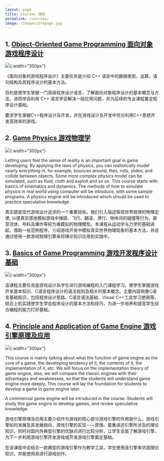 ```yaml
---
layout: page
title: Courses 课程
permalink: /courses/
image: /Images/prepage.jpg
---
```

## 1.	[Object-Oriented Game Programming 面向对象游戏程序设计](https://github.com/hanhonglei/Course_OOPGames)
![]({{site.url}}/Images/OOP.jpg){:width="300px"}

《面向对象的游戏程序设计》主要任务是介绍 C++ 语言中的数据类型，运算，语句结构及其程序设计的基本方法。

目的是使学生掌握一门高级程序设计语言，了解面向对象程序设计的基本概念与方法，进而学会利用 C++ 语言学会解决一般应用问题，并为后续的专业课程奠定程序设计基础。

要求学生掌握C++程序设计及开发，并在游戏设计及开发中充分利用C++思想开发高效率的游戏。

## 2.	[Game Physics 游戏物理学](https://github.com/hanhonglei/Course_GamePhysics) 
![]({{site.url}}/Images/nvidia_logo2.jpg){:width="300px"}

Letting users feel the sense of reality is an important goal in game developing. By applying the laws of physics, you can realistically model nearly everything in, for example, bounces around, flies, rolls, slides, and collide between objects. Some more complex physics model can be simulated, such as fluid, cloth and exploit and so on. This course starts with basics of kinematics and dynamics. The methods of how to simulate physics in real world using computer will be introduce, with some sample programs. A physics engine will be introduced which should be used to practice speculative knowledge.

真实感是现代游戏设计追求的一个重要目标。我们引入描述客观世界规律的物理定律, 以便真实感地模拟游戏中弹跳、飞行、翻滚、滑行、物体间的碰撞等行为，甚至流体、布料及爆炸等较为难模拟的物理模型。本课程从运动学与力学的基础讲起，借助一些范例程序，介绍游戏开发中模拟真实世界物理现象的基本方法，并且通过使用一款游戏物理引擎来将理论知识应用到实践中。    


## 3.	[Basics of Game Programming 游戏开发程序设计基础](https://github.com/hanhonglei/Course_BasicGameProgramming)
![]({{site.url}}/Images/BGP.jpg){:width="300px"}

该课程主要任务是游戏设计系学生进行游戏编程的入门课程学习，使学生掌握游戏开发基本知识、C语言程序设计的语法规则及相关的基本概念。主要内容侧重C语言基础知识，包括程序设计思路、C语言语法基础、Visual C++工具学习使用等，结合上机实践使学生学会程序设计的基本方法和技巧，为进一步培养和提高学生综合编程的能力打好基础。

## 4.	[Principle and Application of Game Engine 游戏引擎原理及应用](https://github.com/hanhonglei/Course_GameEngine)
![]({{site.url}}/Images/unity-logo.png){:width="300px"}

This course is mainly talking about what the function of game engine as the core of a game, the developing tendency of it, the contents of it, the implementation of it, etc. We will focus on the implementation theory of game engine, also, we will compare the classic engines with their advantages and weaknesses, so that the students will understand game engine more deeply. This course will lay the foundation for students to develop a game in game engine later.

A commercial game engine will be introduced in the course. Students will study this game engine to develop games, and review speculative knowledge.

游戏引擎原理及应用主要介绍作为游戏的核心部分游戏引擎的作用是什么，游戏引擎如何发展及其发展趋向，游戏引擎的实现¬¬¬原理。着重讲述引擎所涉及的理论知识，同时对国内外典型引擎的优缺点进行比较分析，让学生全面了解游戏引擎，为下一步利用游戏引擎开发游戏或开发游戏引擎奠定基础。

在该课程中会结合一款典型的游戏引擎作为教学工具，学生使用该引擎来巩固理论知识，并能使用其进行游戏创作。


<script>
  (function(i,s,o,g,r,a,m){i['GoogleAnalyticsObject']=r;i[r]=i[r]||function(){
  (i[r].q=i[r].q||[]).push(arguments)},i[r].l=1*new Date();a=s.createElement(o),
  m=s.getElementsByTagName(o)[0];a.async=1;a.src=g;m.parentNode.insertBefore(a,m)
  })(window,document,'script','https://www.google-analytics.com/analytics.js','ga');

  ga('create', 'UA-85986843-1', 'auto');
  ga('send', 'pageview');

</script>
